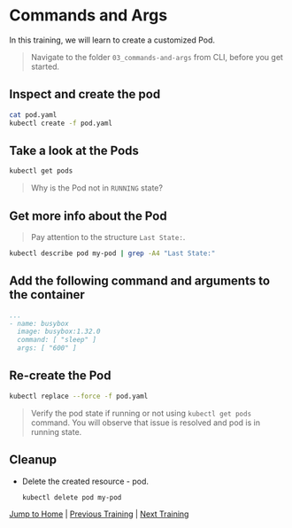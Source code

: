 # Commands and Args

In this training, we will learn to create a customized Pod.

>Navigate to the folder `03_commands-and-args` from CLI, before you get started. 

## Inspect and create the pod

```bash
cat pod.yaml
kubectl create -f pod.yaml
```

## Take a look at the Pods

```bash
kubectl get pods
```
>Why is the Pod not in `RUNNING` state?

## Get more info about the Pod

>Pay attention to the structure  `Last State:`.

```bash
kubectl describe pod my-pod | grep -A4 "Last State:"
```

## Add the following command and arguments to the container

```yaml
...
- name: busybox
  image: busybox:1.32.0
  command: [ "sleep" ]
  args: [ "600" ]
```

## Re-create the Pod

```bash
kubectl replace --force -f pod.yaml
```
>Verify the pod state if running or not using `kubectl get pods` command. You will observe that issue is resolved and pod is in running state. 

## Cleanup
* Delete the created resource - pod.
  ```bash
  kubectl delete pod my-pod
  ```

[Jump to Home](../README.md) | [Previous Training](../02_pods/README.md) | [Next Training](../04_multi-container-pods/README.md)
